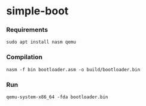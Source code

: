 # simple-boot
### Requirements
```
sudo apt install nasm qemu
```

### Compilation
```
nasm -f bin bootloader.asm -o build/bootloader.bin
```

### Run
```
qemu-system-x86_64 -fda bootloader.bin
```
